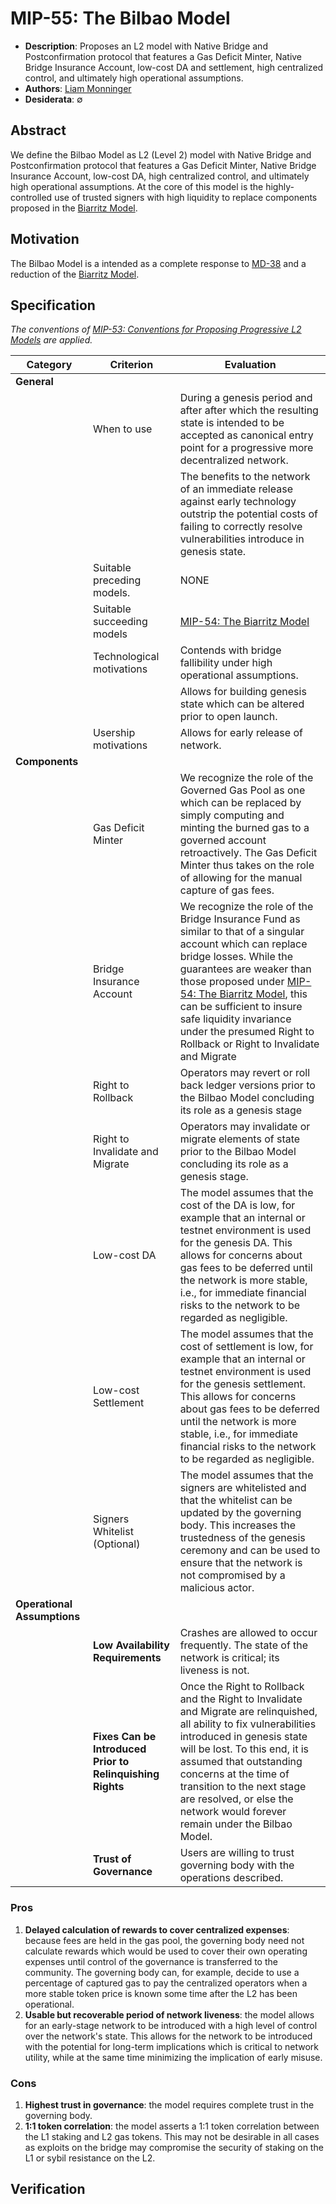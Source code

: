 # MIP-55: The Bilbao Model

- **Description**: Proposes an L2 model with Native Bridge and Postconfirmation protocol that features a Gas Deficit Minter, Native Bridge Insurance Account, low-cost DA and settlement, high centralized control, and ultimately high operational assumptions.
- **Authors**: [Liam Monninger](mailto:liam@movementlabs.xyz)
- **Desiderata**: $\emptyset$

## Abstract

We define the Bilbao Model as L2 (Level 2) model with Native Bridge and Postconfirmation protocol that features a Gas Deficit Minter, Native Bridge Insurance Account, low-cost DA, high centralized control, and ultimately high operational assumptions. At the core of this model is the highly-controlled use of trusted signers with high liquidity to replace components proposed in the [Biarritz Model](https://github.com/movementlabsxyz/MIP/pull/54).

## Motivation

The Bilbao Model is a intended as a complete response to [MD-38](https://github.com/movementlabsxyz/MIP/pulls) and a reduction of the [Biarritz Model](https://github.com/movementlabsxyz/MIP/pull/54).

## Specification

_The conventions of [MIP-53: Conventions for Proposing Progressive L2 Models](../mip-53) are applied._

| Category | Criterion | Evaluation |
|-----------|-----------|------------|
| **General** | | |
|| When to use | During a genesis period and after after which the resulting state is intended to be accepted as canonical entry point for a progressive more decentralized network. |
||| The benefits to the network of an immediate release against early technology outstrip the potential costs of failing to correctly resolve vulnerabilities introduce in genesis state. |
|| Suitable preceding models.<br> | NONE |
|| Suitable succeeding models | [MIP-54: The Biarritz Model](https://github.com/movementlabsxyz/MIP/pull/54) |
|| Technological motivations | Contends with bridge fallibility under high operational assumptions. |
||| Allows for building genesis state which can be altered prior to open launch. |
|| Usership motivations | Allows for early release of network. |
| **Components** | | |
|| Gas Deficit Minter | We recognize the role of the Governed Gas Pool as one which can be replaced by simply computing and minting the burned gas to a governed account retroactively. The Gas Deficit Minter thus takes on the role of allowing for the manual capture of gas fees. |
|| Bridge Insurance Account | We recognize the role of the Bridge Insurance Fund as similar to that of a singular account which can replace bridge losses. While the guarantees are weaker than those proposed under [MIP-54: The Biarritz Model](https://github.com/movementlabsxyz/MIP/pull/54), this can be sufficient to insure safe liquidity invariance under the presumed Right to Rollback or Right to Invalidate and Migrate |
|| Right to Rollback | Operators may revert or roll back ledger versions prior to the Bilbao Model concluding its role as a genesis stage  |
|| Right to Invalidate and Migrate | Operators may invalidate or migrate elements of state prior to the Bilbao Model concluding its role as a genesis stage. |
|| Low-cost DA | The model assumes that the cost of the DA is low, for example that an internal or testnet environment is used for the genesis DA. This allows for concerns about gas fees to be deferred until the network is more stable, i.e., for immediate financial risks to the network to be regarded as negligible. |
|| Low-cost Settlement | The model assumes that the cost of settlement is low, for example that an internal or testnet environment is used for the genesis settlement. This allows for concerns about gas fees to be deferred until the network is more stable, i.e., for immediate financial risks to the network to be regarded as negligible. |
|| Signers Whitelist (Optional) | The model assumes that the signers are whitelisted and that the whitelist can be updated by the governing body. This increases the trustedness of the genesis ceremony and can be used to ensure that the network is not compromised by a malicious actor. |
| **Operational Assumptions** | | |
|| **Low Availability Requirements** | Crashes are allowed to occur frequently. The state of the network is critical; its liveness is not. |
|| **Fixes Can be Introduced Prior to Relinquishing Rights** | Once the Right to Rollback and the Right to Invalidate and Migrate are relinquished, all ability to fix vulnerabilities introduced in genesis state will be lost. To this end, it is assumed that outstanding concerns at the time of transition to the next stage are resolved, or else the network would forever remain under the Bilbao Model. |
|| **Trust of Governance** | Users are willing to trust governing body with the operations described.  |

### Pros

1. **Delayed calculation of rewards to cover centralized expenses**: because fees are held in the gas pool, the governing body need not calculate rewards which would be used to cover their own operating expenses until control of the governance is transferred to the community. The governing body can, for example, decide to use a percentage of captured gas to pay the centralized operators when a more stable token price is known some time after the L2 has been operational.
2. **Usable but recoverable period of network liveness**: the model allows for an early-stage network to be introduced with a high level of control over the network's state. This allows for the network to be introduced with the potential for long-term implications which is critical to network utility, while at the same time minimizing the implication of early misuse.

### Cons

1. **Highest trust in governance**: the model requires complete trust in the governing body.
2. **1:1 token correlation**: the model asserts a 1:1 token correlation between the L1 staking and L2 gas tokens. This may not be desirable in all cases as exploits on the bridge may compromise the security of staking on the L1 or sybil resistance on the L2.

## Verification
